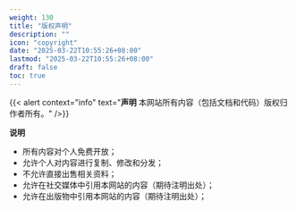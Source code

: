 ```yaml
---
weight: 130
title: "版权声明"
description: ""
icon: "copyright"
date: "2025-03-22T10:55:26+08:00"
lastmod: "2025-03-22T10:55:26+08:00"
draft: false
toc: true
---
```


{{< alert context="info" text="**声明** 本网站所有内容（包括文档和代码）版权归作者所有。" />}}

**说明**

* 所有内容对个人免费开放；
* 允许个人对内容进行复制、修改和分发；
* 不允许直接出售相关资料；
* 允许在社交媒体中引用本网站的内容（期待注明出处）；
* 允许在出版物中引用本网站的内容（期待注明出处）；